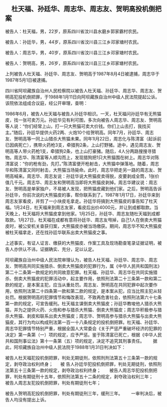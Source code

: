 ##     杜天福、孙廷华、周志华、周志友、贺明高投机倒把案

被告人：杜天福，男，22岁，原系四川省汶川县水磨乡郭家霸村农民。       

被告人：孙廷华，男，44岁，原系四川省汶川县三江乡邓家塘村农民。       

被告人：周志华，男，40岁，原系四川省汶川县三江乡邓家塘村农民。       

被告人：贺明高，男，26岁，原系四川省汶川县三江乡邓家塘村农民。       

上列被告人杜天福、孙廷华、周志友、贺明高于1987年8月4日被逮捕，周志华于1987年5月1日被逮捕。       

四川省阿坝藏族自治州人民检察院以被告人杜天福、孙廷华、周志华、周志友、贺明高犯投机倒把罪，于1988年1月11日向阿坝藏族自治州中级人民法院提起公诉。该院依法组成合议庭，经公开审理，查明：       

1986年6月，被告人杜天福与被告人孙廷华相识。一天，杜天福问孙廷华有无熊猫皮，找一张可卖万元。孙廷华见有利可图，多次向被告人周志华、周志友、贺明高等人说：“你们经常上山，打一只大熊猫可卖大价钱。你们上山去打，我找买主。”随后，孙廷华提供火药2两、火炮10个给贺明高。同年7月，孙廷华、周志友、贺明高等一同上山猎杀大熊猫未果。同年1I月22日，周志化与陈清富（起诉前已因病死亡），携带火药枪3支，牵猎狗2条，上山打野猪。途中，遇见周志友、贺明高等人带火药枪1支，牵猎狗2条，也上山打豪猪。随后，4人分两路搜搜寻猎物。周志华、陈清富等人顺沟而上，发现猎狗把1只大熊猫围在树上。周志华对陈清富说：“你的枪有劲，先打。”陈清富便开枪射击，大熊猫中弹落地。随着，周志华和陈清富又同时射击，大熊猫当场毙命。此时，周志华把走另一路的周志友、贺明高喊来。周志华、周志友说：孙廷华说大熊猫皮卖得脱，皮要剥成全筒，1张价值几千元。周志华、周志友和贺明高当即将大熊猫皮剥掉。周志华建议说：周志友、贺明高是单家独户，不易被人发现，把熊猫皮藏到他们家。之后，贺明高告诉孙廷华，你前次说的大熊猫皮的事，帮你联系到了。1987年1月17日，孙廷华来到周志友家看皮，并剪了一小块皮毛拿走。孙廷华将搞到大熊猫皮的事告知了杜天福。1月24日，杜天福来到周志友家，看皮后出价4000元，并让到成都取款。当天晚上，杜天福将大熊猫皮拿到他家。1月25日，孙廷华、周志友随杜天福到成都取款。1月27日，杜天福在成都有意将孙廷华、周志友甩掉，自己1人在倒卖大熊猫皮时，被公安机关查获归案，大熊猫皮亦被当场缴获。期间，周志华不知大熊猫皮被杜天福拿走，还在找孙廷华联系出卖大熊猫皮之事。       

上述事实，有证人证言、缴获的大熊猫皮、作案工具及现场勘查笔录证据证明，被告人亦供认不讳，证据确实、充分，足以认定。      

 阿坝藏族自治州中级人民法院审理认为，被告人杜天福、孙廷华、周志华、周志友、贺明高共同实施猎杀、倒卖大熊猫皮的犯罪行为，属《中华人民共和国刑法》第二十二条第一款规定的共同故意犯罪。杜天福、孙廷华、周志华在共同实施猎杀、倒卖大熊猫皮的犯罪活动中，起主要作用，依照刑法第二十三条第一款和第二款的规定，是本案主犯，应当从重处罚。周志友、贺明高在共同犯罪中起次要作用，依照刑法第二十四条第一款和第二款的规定，是本案从犯，应当比照主犯从轻处罚。根据贺明高的犯罪情节和悔改表现，不致再危害社会，依照刑法第六十七条第一款的规定，可宣告缓刑。杜天福主谋倒卖大熊猫皮；孙廷华教唆他人猎杀大熊猫，并为之提供火药、火炮和参与猎杀大熊猫、倒卖大熊猫皮；周志华积极参与猎杀大熊猫、剥皮和联系出卖大熊猫皮；周志华、贺明高参与猎杀大熊猫与出卖大熊猫皮，其行为均以构成刑法第一百一十八条规定的投机倒把罪。杜天福、孙廷华、周志华犯罪情节特别严重，根据全国人大常委会《关于严惩严重破坏经济的犯罪的决定》第一条第（一）项的规定，应予严惩。鉴于陈清富已死亡，根据《中华人民共和国刑事讼法》第十一条第（五）项的规定，决定不追究其刑事责任。       据此，阿坝藏族自治州中级人民法院于1988年1月31日判决如下：

被告人杜天福犯投机倒把罪，判处无期徒刑，依照刑刑法第五十三条第一款的规定，剥夺政治权利终身；      被 告人孙廷华犯投机倒把罪，判处无期徒刑，依照刑法第五十三条第一款的规定，剥夺政治权利终身；       被告人周志华犯投机倒把罪，判处有期徒刑十五年，依照刑法第五十二条的规定，剥夺政治权利三年；       被告人周志友犯投机倒把罪，判处有期徒刑七年；

被告人贺明高犯投机倒把罪，判处有期徒刑三年，缓刑三年。       一审判决后，被告人均没有提出上诉。

